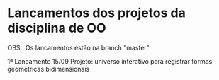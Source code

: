 # Lancamentos dos projetos da disciplina de OO
OBS.: Os lancamentos estão na branch "master"

1ª Lancamento 15/09 
  Projeto: universo interativo para registrar formas geométricas bidimensionais 
